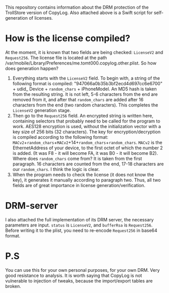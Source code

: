 This repository contains information about the DRM protection of the TrollStore version of CopyLog. Also attached above is a Swift script for self-generation of licenses. 

# How is the license compiled?

At the moment, it is known that two fields are being checked: `LicenseV2` and `Request256`. The license file is located at the path /var/mobile/Library/Preferences/me.tomt000.copylog.other.plist. 
So how does generation happen?

1) Everything starts with the `LicenseV2` field. To begin with, a string of the following format is compiled: "947066a0b35b3bf2ecd4d697cc6e6700" + udid_ Device + `random_chars` + iPhoneModel. An MD5 hash is taken from the resulting string. It is not left, 5-6 characters from the end are removed from it, and after that `random_chars` are added after 16 characters from the end (two random characters). This completes the `LicenseV2` generation stage.
2) Then go to the `Request256` field. An encrypted string is written here, containing selectors that probably need to be called for the program to work. AES128 encryption is used, without the initialization vector with a key size of 256 bits (32 characters). The key for encryption/decryption is compiled according to the following format: `MACv2`+`random_chars`+`MACv2`+14+`random_chars`+`random_chars`. `MACv2` is the EthernetAddress of your device, to the first octet of which the number 2 is added. (It was F8 - it will become FA, it was B0 - it will become B2). Where does `random_chars` come from? It is taken from the first paragraph. 16 characters are counted from the end, 17-18 characters are our `random_chars`. I think the logic is clear.
3) When the program needs to check the license (it does not know the key), it generates it manually according to paragraph two. Thus, all two fields are of great importance in license generation/verification.

# DRM-server
I also attached the full implementation of its DRM server, the necessary parameters are input. `status` is `LicenseV2`, and `bufferRsa` is `Request256`. Before writing it to the plist, you need to re-encode `Request256` in base64 format.

# P.S
You can use this for your own personal purposes, for your own DRM. Very good resistance to analysis. It is worth saying that CopyLog is not vulnerable to injection of tweaks, because the import/export tables are broken.
